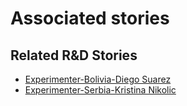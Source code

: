 # Associated stories

<!-- !!DO NOT REMOVE!! start autogenerated hyperlinks -->
## Related R&D Stories
- [Experimenter-Bolivia-Diego Suarez](/stories/?doc=Experimenters_BOL)
- [Experimenter-Serbia-Kristina Nikolic](/stories/?doc=Experimenters_SRB)
<!-- !!DO NOT REMOVE!! end autogenerated hyperlinks -->